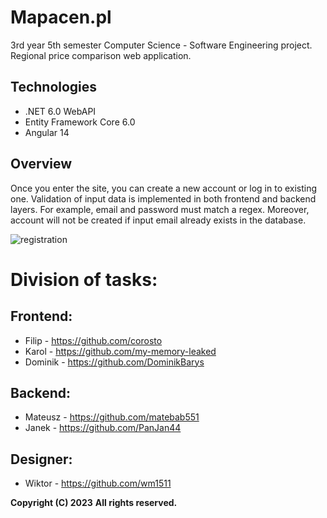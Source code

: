 # Mapacen.pl
3rd year 5th semester Computer Science - Software Engineering project.
Regional price comparison web application.

## Technologies
* .NET 6.0 WebAPI
* Entity Framework Core 6.0
* Angular 14

## Overview
Once you enter the site, you can create a new account or log in to existing one.
Validation of input data is implemented in both frontend and backend layers. For example, email and password must match a regex. Moreover, account will not be created if input email already exists in the database.

![registration](https://i.postimg.cc/GmNrhLB0/rejestracja.png)


# Division of tasks:

## Frontend:
- Filip - https://github.com/corosto
- Karol - https://github.com/my-memory-leaked
- Dominik - https://github.com/DominikBarys

## Backend:
- Mateusz - https://github.com/matebab551
- Janek - https://github.com/PanJan44

## Designer:
- Wiktor - https://github.com/wm1511

**Copyright (C) 2023**
**All rights reserved.**
